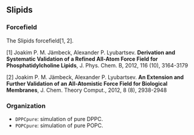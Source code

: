 ## Slipids

### Forcefield

The Slipids forcefield[1, 2].

[1] Joakim P. M. Jämbeck, Alexander P. Lyubartsev. **Derivation and Systematic Validation of a Refined All-Atom Force Field for Phosphatidylcholine Lipids**, J. Phys. Chem. B, 2012, 116 (10), 3164-3179

[2]  Joakim P. M. Jämbeck, Alexander P. Lyubartsev. **An Extension and Further Validation of an All-Atomistic Force Field for Biological Membranes**, J. Chem. Theory Comput., 2012, 8 (8), 2938-2948 

### Organization

- `DPPCpure`: simulation of pure DPPC.
- `POPCpure`: simulation of pure POPC.